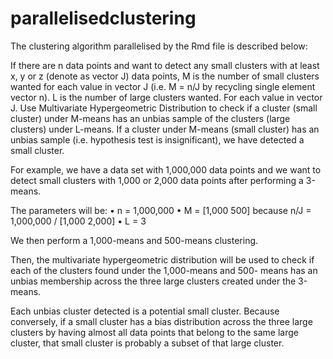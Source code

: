 # parallelisedclustering

The clustering algorithm parallelised by the Rmd file is described below:

If there are n data points and want to detect any small clusters with at least x, y or z (denote as
vector J) data points, M is the number of small clusters wanted for each value in vector J (i.e. M =
n/J by recycling single element vector n). L is the number of large clusters wanted.
For each value in vector J. Use Multivariate Hypergeometric Distribution to check if a cluster (small
cluster) under M-means has an unbias sample of the clusters (large clusters) under L-means. If a
cluster under M-means (small cluster) has an unbias sample (i.e. hypothesis test is insignificant), we
have detected a small cluster.

For example, we have a data set with 1,000,000 data points and we
want to detect small clusters with 1,000 or 2,000 data points after
performing a 3-means.

The parameters will be:
• n = 1,000,000
• M = [1,000 500] because n/J = 1,000,000 / [1,000 2,000]
• L = 3

We then perform a 1,000-means and 500-means clustering.

Then, the multivariate hypergeometric distribution will be used to
check if each of the clusters found under the 1,000-means and 500-
means has an unbias membership across the three large clusters
created under the 3-means.

Each unbias cluster detected is a potential small cluster. Because
conversely, if a small cluster has a bias distribution across the three
large clusters by having almost all data points that belong to the same
large cluster, that small cluster is probably a subset of that large
cluster.
